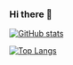 ### Hi there 🤣

<!--
**enderneko/enderneko** is a ✨ _special_ ✨ repository because its `README.md` (this file) appears on your GitHub profile.

Here are some ideas to get you started:

- 🔭 I’m currently working on ...
- 🌱 I’m currently learning ...
- 👯 I’m looking to collaborate on ...
- 🤔 I’m looking for help with ...
- 💬 Ask me about ...
- 📫 How to reach me: ...
- 😄 Pronouns: ...
- ⚡ Fun fact: ...
-->
[![GitHub stats](https://github-readme-stats.vercel.app/api?username=enderneko&theme=jolly&show_icons=true&hide_border=true)](#)

[![Top Langs](https://github-readme-stats.vercel.app/api/top-langs/?username=enderneko&layout=compact&theme=jolly&hide_border=true)](#)
